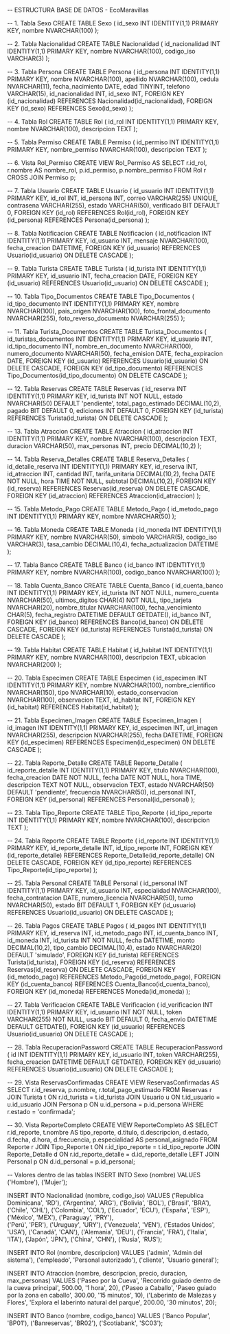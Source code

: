  -- ESTRUCTURA BASE DE DATOS - EcoMaravillas

-- 1. Tabla Sexo
CREATE TABLE Sexo (
    id_sexo INT IDENTITY(1,1) PRIMARY KEY,
    nombre NVARCHAR(100)
);

-- 2. Tabla Nacionalidad
CREATE TABLE Nacionalidad (
    id_nacionalidad INT IDENTITY(1,1) PRIMARY KEY,
    nombre NVARCHAR(100),
    codigo_iso VARCHAR(3)
);

-- 3. Tabla Persona
CREATE TABLE Persona (
    id_persona INT IDENTITY(1,1) PRIMARY KEY,
    nombre NVARCHAR(100),
    apellido NVARCHAR(100),
    cedula NVARCHAR(11),
    fecha_nacimiento DATE,
    edad TINYINT,
    telefono VARCHAR(15),
    id_nacionalidad INT,
    id_sexo INT,
    FOREIGN KEY (id_nacionalidad) REFERENCES Nacionalidad(id_nacionalidad),
    FOREIGN KEY (id_sexo) REFERENCES Sexo(id_sexo)
);

-- 4. Tabla Rol
CREATE TABLE Rol (
    id_rol INT IDENTITY(1,1) PRIMARY KEY,
    nombre NVARCHAR(100),
    descripcion TEXT
);

-- 5. Tabla Permiso
CREATE TABLE Permiso (
    id_permiso INT IDENTITY(1,1) PRIMARY KEY,
    nombre_permiso NVARCHAR(100),
    descripcion TEXT
);

-- 6. Vista Rol_Permiso
CREATE VIEW Rol_Permiso AS
SELECT
    r.id_rol,
    r.nombre AS nombre_rol,
    p.id_permiso,
    p.nombre_permiso
FROM Rol r
CROSS JOIN Permiso p;

-- 7. Tabla Usuario
CREATE TABLE Usuario (
    id_usuario INT IDENTITY(1,1) PRIMARY KEY,
    id_rol INT,
    id_persona INT,
    correo VARCHAR(255) UNIQUE,
    contrasena VARCHAR(255),
    estado VARCHAR(50),
    verificado BIT DEFAULT 0,
    FOREIGN KEY (id_rol) REFERENCES Rol(id_rol),
    FOREIGN KEY (id_persona) REFERENCES Persona(id_persona)
);

-- 8. Tabla Notificacion
CREATE TABLE Notificacion (
    id_notificacion INT IDENTITY(1,1) PRIMARY KEY,
    id_usuario INT,
    mensaje NVARCHAR(100),
    fecha_creacion DATETIME,
    FOREIGN KEY (id_usuario) REFERENCES Usuario(id_usuario) ON DELETE CASCADE
);

-- 9. Tabla Turista
CREATE TABLE Turista (
    id_turista INT IDENTITY(1,1) PRIMARY KEY,
    id_usuario INT,
    fecha_creacion DATE,
    FOREIGN KEY (id_usuario) REFERENCES Usuario(id_usuario) ON DELETE CASCADE
);

-- 10. Tabla Tipo_Documentos
CREATE TABLE Tipo_Documentos (
    id_tipo_documento INT IDENTITY(1,1) PRIMARY KEY,
    nombre NVARCHAR(100),
    pais_origen NVARCHAR(100),
    foto_frontal_documento NVARCHAR(255),
    foto_reverso_documento NVARCHAR(255)
);

-- 11. Tabla Turista_Documentos
CREATE TABLE Turista_Documentos (
    id_turistas_documentos INT IDENTITY(1,1) PRIMARY KEY,
    id_usuario INT,
    id_tipo_documento INT,
    nombre_en_documento NVARCHAR(100),
    numero_documento NVARCHAR(50),
    fecha_emision DATE,
    fecha_expiracion DATE,
    FOREIGN KEY (id_usuario) REFERENCES Usuario(id_usuario) ON DELETE CASCADE,
    FOREIGN KEY (id_tipo_documento) REFERENCES Tipo_Documentos(id_tipo_documento) ON DELETE CASCADE
);

-- 12. Tabla Reservas
CREATE TABLE Reservas (
    id_reserva INT IDENTITY(1,1) PRIMARY KEY,
    id_turista INT NOT NULL,
    estado NVARCHAR(50) DEFAULT 'pendiente',
    total_pago_estimado DECIMAL(10,2),
    pagado BIT DEFAULT 0,
    ediciones INT DEFAULT 0,
    FOREIGN KEY (id_turista) REFERENCES Turista(id_turista) ON DELETE CASCADE
);

-- 13. Tabla Atraccion
CREATE TABLE Atraccion (
    id_atraccion INT IDENTITY(1,1) PRIMARY KEY,
    nombre NVARCHAR(100),
    descripcion TEXT,
    duracion VARCHAR(50),
    max_personas INT,
    precio DECIMAL(10,2)
);

-- 14. Tabla Reserva_Detalles
CREATE TABLE Reserva_Detalles (
    id_detalle_reserva INT IDENTITY(1,1) PRIMARY KEY,
    id_reserva INT,
    id_atraccion INT,
    cantidad INT,
    tarifa_unitaria DECIMAL(10,2),
    fecha DATE NOT NULL,
    hora TIME NOT NULL,
    subtotal DECIMAL(10,2),
    FOREIGN KEY (id_reserva) REFERENCES Reservas(id_reserva) ON DELETE CASCADE,
    FOREIGN KEY (id_atraccion) REFERENCES Atraccion(id_atraccion)
);

-- 15. Tabla Metodo_Pago
CREATE TABLE Metodo_Pago (
    id_metodo_pago INT IDENTITY(1,1) PRIMARY KEY,
    nombre NVARCHAR(50)
);

-- 16. Tabla Moneda
CREATE TABLE Moneda (
    id_moneda INT IDENTITY(1,1) PRIMARY KEY,
    nombre NVARCHAR(50),
    simbolo VARCHAR(5),
    codigo_iso VARCHAR(3),
    tasa_cambio DECIMAL(10,4),
    fecha_actualizacion DATETIME
);

-- 17. Tabla Banco
CREATE TABLE Banco (
    id_banco INT IDENTITY(1,1) PRIMARY KEY,
    nombre NVARCHAR(100),
    codigo_banco NVARCHAR(100)
);

-- 18. Tabla Cuenta_Banco
CREATE TABLE Cuenta_Banco (
    id_cuenta_banco INT IDENTITY(1,1) PRIMARY KEY,
    id_turista INT NOT NULL,
    numero_cuenta NVARCHAR(50),
    ultimos_digitos CHAR(4) NOT NULL,
    tipo_tarjeta NVARCHAR(20),
    nombre_titular NVARCHAR(100),
    fecha_vencimiento CHAR(5),
    fecha_registro DATETIME DEFAULT GETDATE(),
    id_banco INT,
    FOREIGN KEY (id_banco) REFERENCES Banco(id_banco) ON DELETE CASCADE,
    FOREIGN KEY (id_turista) REFERENCES Turista(id_turista) ON DELETE CASCADE
);

-- 19. Tabla Habitat
CREATE TABLE Habitat (
    id_habitat INT IDENTITY(1,1) PRIMARY KEY,
    nombre NVARCHAR(100),
    descripcion TEXT,
    ubicacion NVARCHAR(200)
);

-- 20. Tabla Especimen
CREATE TABLE Especimen (
    id_especimen INT IDENTITY(1,1) PRIMARY KEY,
    nombre NVARCHAR(100),
    nombre_cientifico NVARCHAR(150),
    tipo NVARCHAR(10),
    estado_conservacion NVARCHAR(100),
    observacion TEXT,
    id_habitat INT,
    FOREIGN KEY (id_habitat) REFERENCES Habitat(id_habitat)
);

-- 21. Tabla Especimen_Imagen
CREATE TABLE Especimen_Imagen (
    id_imagen INT IDENTITY(1,1) PRIMARY KEY,
    id_especimen INT,
    url_imagen NVARCHAR(255),
    descripcion NVARCHAR(255),
    fecha DATETIME,
    FOREIGN KEY (id_especimen) REFERENCES Especimen(id_especimen) ON DELETE CASCADE
);

-- 22. Tabla Reporte_Detalle
CREATE TABLE Reporte_Detalle (
    id_reporte_detalle INT IDENTITY(1,1) PRIMARY KEY,
    titulo NVARCHAR(100),
    fecha_creacion DATE NOT NULL,
    fecha DATE NOT NULL,
    hora TIME,
    descripcion TEXT NOT NULL,
    observacion TEXT,
    estado NVARCHAR(50) DEFAULT 'pendiente',
    frecuencia NVARCHAR(50),
    id_personal INT,
    FOREIGN KEY (id_personal) REFERENCES Personal(id_personal)
);

-- 23. Tabla Tipo_Reporte
CREATE TABLE Tipo_Reporte (
    id_tipo_reporte INT IDENTITY(1,1) PRIMARY KEY,
    nombre NVARCHAR(100),
    descripcion TEXT
);

-- 24. Tabla Reporte
CREATE TABLE Reporte (
    id_reporte INT IDENTITY(1,1) PRIMARY KEY,
    id_reporte_detalle INT,
    id_tipo_reporte INT,
    FOREIGN KEY (id_reporte_detalle) REFERENCES Reporte_Detalle(id_reporte_detalle) ON DELETE CASCADE,
    FOREIGN KEY (id_tipo_reporte) REFERENCES Tipo_Reporte(id_tipo_reporte)
);

-- 25. Tabla Personal
CREATE TABLE Personal (
    id_personal INT IDENTITY(1,1) PRIMARY KEY,
    id_usuario INT,
    especialidad NVARCHAR(100),
    fecha_contratacion DATE,
    numero_licencia NVARCHAR(50),
    turno NVARCHAR(50),
    estado BIT DEFAULT 1,
    FOREIGN KEY (id_usuario) REFERENCES Usuario(id_usuario) ON DELETE CASCADE
);

-- 26. Tabla Pagos
CREATE TABLE Pagos (
    id_pagos INT IDENTITY(1,1) PRIMARY KEY,
    id_reserva INT,
    id_metodo_pago INT,
    id_cuenta_banco INT,
    id_moneda INT,
    id_turista INT NOT NULL,
    fecha DATETIME,
    monto DECIMAL(10,2),
    tipo_cambio DECIMAL(10,4),
    estado NVARCHAR(20) DEFAULT 'simulado',
    FOREIGN KEY (id_turista) REFERENCES Turista(id_turista),
    FOREIGN KEY (id_reserva) REFERENCES Reservas(id_reserva) ON DELETE CASCADE,
    FOREIGN KEY (id_metodo_pago) REFERENCES Metodo_Pago(id_metodo_pago),
    FOREIGN KEY (id_cuenta_banco) REFERENCES Cuenta_Banco(id_cuenta_banco),
    FOREIGN KEY (id_moneda) REFERENCES Moneda(id_moneda)
);

-- 27. Tabla Verificacion
CREATE TABLE Verificacion (
    id_verificacion INT IDENTITY(1,1) PRIMARY KEY,
    id_usuario INT NOT NULL,
    token VARCHAR(255) NOT NULL,
    usado BIT DEFAULT 0,
    fecha_envio DATETIME DEFAULT GETDATE(),
    FOREIGN KEY (id_usuario) REFERENCES Usuario(id_usuario) ON DELETE CASCADE
);

-- 28. Tabla RecuperacionPassword
CREATE TABLE RecuperacionPassword (
    id INT IDENTITY(1,1) PRIMARY KEY,
    id_usuario INT,
    token VARCHAR(255),
    fecha_creacion DATETIME DEFAULT GETDATE(),
    FOREIGN KEY (id_usuario) REFERENCES Usuario(id_usuario) ON DELETE CASCADE
);

-- 29. Vista ReservasConfirmadas 
CREATE VIEW ReservasConfirmadas AS
SELECT r.id_reserva, p.nombre, r.total_pago_estimado
FROM Reservas r
JOIN Turista t ON r.id_turista = t.id_turista
JOIN Usuario u ON t.id_usuario = u.id_usuario
JOIN Persona p ON u.id_persona = p.id_persona
WHERE r.estado = 'confirmada';

-- 30. Vista ReporteCompleto 
CREATE VIEW ReporteCompleto AS
SELECT 
    r.id_reporte,
    t.nombre AS tipo_reporte,
    d.titulo,
    d.descripcion,
    d.estado,
    d.fecha,
    d.hora,
    d.frecuencia,
    p.especialidad AS personal_asignado
FROM Reporte r
JOIN Tipo_Reporte t ON r.id_tipo_reporte = t.id_tipo_reporte
JOIN Reporte_Detalle d ON r.id_reporte_detalle = d.id_reporte_detalle
LEFT JOIN Personal p ON d.id_personal = p.id_personal;


-- Valores dentro de las tablas
INSERT INTO Sexo (nombre)
VALUES
('Hombre'),
('Mujer');

INSERT INTO Nacionalidad (nombre, codigo_iso)
VALUES
('Republica Dominicana', 'RD'),
('Argentina', 'ARG'),
('Bolivia', 'BOL'),
('Brasil', 'BRA'),
('Chile', 'CHL'),
('Colombia', 'COL'),
('Ecuador', 'ECU'),
('España', 'ESP'),
('México', 'MEX'),
('Paraguay', 'PRY'),       
('Perú', 'PER'),
('Uruguay', 'URY'),
('Venezuela', 'VEN'),
('Estados Unidos', 'USA'),
('Canadá', 'CAN'),
('Alemania', 'DEU'),
('Francia', 'FRA'),
('Italia', 'ITA'),
('Japón', 'JPN'),
('China', 'CHN'),
('Rusia', 'RUS');

INSERT INTO Rol (nombre, descripcion) VALUES 
('admin', 'Admin del sistema'),
('empleado', 'Personal autorizado'),
('cliente', 'Usuario general');

INSERT INTO Atraccion (nombre, descripcion, precio, duracion, max_personas) VALUES
('Paseo por la Cueva', 'Recorrido guiado dentro de la cueva principal', 500.00, '1 hora', 20),
('Paseo a Caballo', 'Paseo guiado por la zona en caballo', 300.00, '15 minutos', 10),
('Laberinto de Malezas y Flores', 'Explora el laberinto natural del parque', 200.00, '30 minutos', 20);

INSERT INTO Banco (nombre, codigo_banco) VALUES
('Banco Popular', 'BP01'),
('Banreservas', 'BR02'),
('Scotiabank', 'SC03');